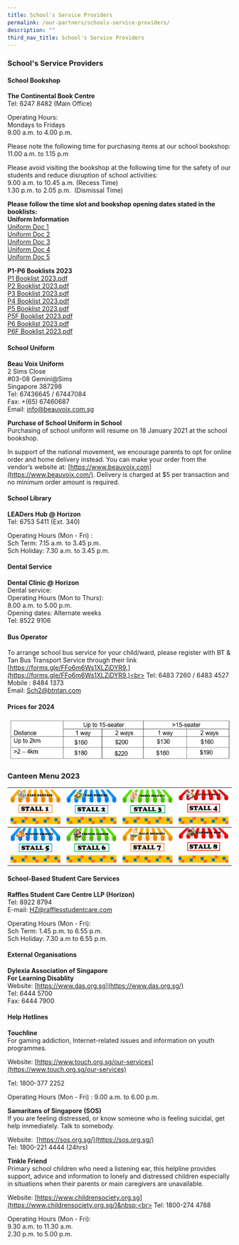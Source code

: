 ```yaml
---
title: School's Service Providers
permalink: /our-partners/schools-service-providers/
description: ""
third_nav_title: School's Service Providers
---
```

### **School's Service Providers**
#### **School Bookshop**<br>
**The Continental Book Centre**<br>
Tel: 6247 8482 (Main Office)

Operating Hours:<br>
Mondays to Fridays<br>
9.00 a.m. to 4.00 p.m.

Please note the following time for purchasing items at our school bookshop:<br>
11.00 a.m. to 1.15 p.m

Please avoid visiting the bookshop at the following time for the safety of our students and reduce disruption of school activities:<br>
9.00 a.m. to 10.45 a.m. (Recess Time)<br>
1.30 p.m. to 2.05 p.m.&nbsp; (Dismissal Time)

**Please follow the time slot and bookshop opening dates stated in the booklists:**<br>
**Uniform Information**<br>
[Uniform Doc 1](/files/p1booklistnuniform1.pdf)<br>
[Uniform Doc 2](/files/p1booklistnuniform2.pdf)<br>
[Uniform Doc 3](/files/p1booklistnuniform3.pdf)<br>
[Uniform Doc 4](/files/p1booklistnuniform4.pdf)<br>
[Uniform Doc 5](/files/p1booklistnuniform5.pdf)

**P1-P6 Booklists 2023**<br>
[P1 Booklist 2023.pdf](/files/booklistp1.pdf)<br>
[P2 Booklist 2023.pdf](/files/booklistp2.pdf)<br>
[P3 Booklist 2023.pdf](/files/booklistp3.pdf)<br>
[P4 Booklist 2023.pdf](/files/booklistp4.pdf)<br>
[P5 Booklist 2023.pdf](/files/booklistp5.pdf)<br>
[P5F Booklist 2023.pdf](/files/booklistp5f.pdf)<br>
[P6 Booklist 2023.pdf](/files/booklistp6.pdf)<br>
[P6F Booklist 2023.pdf](/files/booklistp6f.pdf)

#### **School Uniform**
**Beau Voix Uniform**<br>
2 Sims Close<br>
#03-08 Gemini@Sims<br>
Singapore 387298&nbsp;<br>
Tel: 67436645 / 67447084<br>
Fax: +(65) 67460687<br>
Email:&nbsp;[info@beauvoix.com.sg](mailto:info@beauvoix.com.sg)

**Purchase of School Uniform in School**<br>
Purchasing of school uniform will resume on 18 January 2021 at the school bookshop.&nbsp;

In support of the national movement, we encourage parents to opt for online order and home delivery instead. You can make your order from the vendor’s website at:&nbsp;[https://www.beauvoix.com](https://www.beauvoix.com/). Delivery is charged at $5 per transaction and no minimum order amount is required.

#### **School Library**
**LEADers Hub @ Horizon**<br>
Tel: 6753 5411 (Ext. 340)

Operating Hours (Mon - Fri) :&nbsp;<br>
Sch Term: 7.15 a.m. to 3.45 p.m.<br>Sch Holiday: 7.30 a.m. to 3.45 p.m.

#### **Dental Service**
**Dental Clinic @ Horizon**<br>
Dental service:<br>
Operating Hours (Mon to Thurs):<br>
8.00 a.m. to 5.00 p.m.<br>
Opening dates: Alternate weeks<br>
Tel: 8522 9106

#### **Bus Operator**
To arrange school bus service for your child/ward, please register with BT &amp; Tan Bus 
Transport Service through their link [https://forms.gle/FFo6m6Ws1XLZiDYR9.](https://forms.gle/FFo6m6Ws1XLZiDYR9.)<br>
Tel: 6483 7260 / 6483 4527<br>
Mobile : 8484 1373<br>
Email: Sch2@btntan.com
#### Prices for 2024
![](/images/screenshot%202023-09-29%20160528.jpg)

### Canteen Menu 2023
[ ![](/images/stall1.jpg)](https://staging.d21co4ykjghpsi.amplifyapp.com/images/menu1.jpg) | [ ![](/images/stall2.jpg)](https://staging.d21co4ykjghpsi.amplifyapp.com/images/menu2.jpg)| [ ![](/images/stall3.jpg)](https://staging.d21co4ykjghpsi.amplifyapp.com/images/menu3.jpg)| [ ![](/images/stall4.jpg)](https://staging.d21co4ykjghpsi.amplifyapp.com/images/menu4.jpg)|
| -------- | -------- | -------- |-------- |
| [ ![](/images/stall5.jpg)](https://staging.d21co4ykjghpsi.amplifyapp.com/images/menu5.jpg)| [ ![](/images/stall6.jpg)](https://staging.d21co4ykjghpsi.amplifyapp.com/images/menu6.jpg)| [ ![](/images/stall7.jpg)](https://staging.d21co4ykjghpsi.amplifyapp.com/images/menu7.jpg) | [ ![](/images/stall8.jpg)](https://staging.d21co4ykjghpsi.amplifyapp.com/images/menu8.jpg)|

#### **School-Based Student Care Services**
**Raffles Student Care Centre LLP (Horizon)**<br>
Tel: 8922 8794<br>
E-mail: [HZ@rafflesstudentcare.com](mailto:HZ@rafflesstudentcare.com)

Operating Hours (Mon - Fri):<br>
Sch Term: 1.45 p.m. to 6.55 p.m.&nbsp;<br>
Sch Holiday: 7.30 a.m to 6.55 p.m.

#### **External Organisations**
**Dylexia Association of Singapore**<br>
**For Learning Disablity**<br>
Website:&nbsp;[https://www.das.org.sg](https://www.das.org.sg/)<br>
Tel: 6444 5700<br>
Fax: 6444 7900

#### **Help Hotlines**
**Touchline**<br>
For gaming addiction, Internet-related issues and information on youth programmes.

Website:&nbsp;[https://www.touch.org.sg/our-services](https://www.touch.org.sg/our-services)

Tel: 1800-377 2252

Operating Hours (Mon - Fri) :&nbsp;9.00 a.m. to 6.00 p.m.

**Samaritans of Singapore (SOS)**<br>
If you are feeling distressed, or know someone who is feeling suicidal, get help immediately. Talk to somebody.

Website: &nbsp;[https://sos.org.sg/](https://sos.org.sg/)<br>
Tel: 1800-221 4444 (24hrs)

**Tinkle Friend**<br>
Primary school children who need a listening ear, this helpline provides support, advice and information to lonely and distressed children especially in situations when their parents or main caregivers are unavailable.

Website:&nbsp;[https://www.childrensociety.org.sg](https://www.childrensociety.org.sg/)&nbsp;<br>
Tel: 1800-274 4788&nbsp;

Operating Hours (Mon - Fri):<br>
9.30 a.m. to 11.30 a.m.<br>
2.30 p.m. to 5.00 p.m.